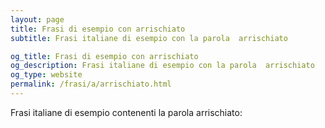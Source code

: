 ```yaml
---
layout: page
title: Frasi di esempio con arrischiato 
subtitle: Frasi italiane di esempio con la parola  arrischiato

og_title: Frasi di esempio con arrischiato 
og_description: Frasi italiane di esempio con la parola  arrischiato
og_type: website
permalink: /frasi/a/arrischiato.html
---
```


Frasi italiane di esempio contenenti la parola arrischiato:


